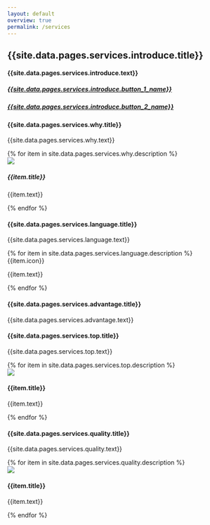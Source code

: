 ```yaml
---
layout: default
overview: true
permalink: /services
---
```


<section id="services_introduce" class="{{site.data.pages.services.introduce.text_color}} background" style="background-image: url({{site.data.pages.services.introduce.background_image}}); box-shadow:inset 0 0 0 1000px {{site.data.pages.services.introduce.color_overlay}};">
    <div class="container">
        <div class="banner_text">
            <h1 class="font-weight-bold mb-3 slide">
                {{site.data.pages.services.introduce.title}}
            </h1>
            <h4 class="mb-3 slide">
                {{site.data.pages.services.introduce.text}}
            </h4>
            <div class="slide">
                <a href="{{site.data.pages.services.introduce.button_1_link}}" class="btn btn_custom mt-3 mr-2 px-4 py-2" role="button"><h5>{{site.data.pages.services.introduce.button_1_name}}</h5></a>
                <a href="{{site.data.pages.services.introduce.button_2_link}}" class="btn btn_custom_2 mt-3 px-4 py-2" role="button"><h5>{{site.data.pages.services.introduce.button_2_name}}</h5></a>
            </div>
        </div>
    </div>
</section>

<section id="services_why" class="{{site.data.pages.services.why.text_color}} background" style="background-image: url({{site.data.pages.services.why.background_image}}); box-shadow:inset 0 0 0 1000px {{site.data.pages.services.why.color_overlay}};">
    <div class="container pd_lg">
        <div class="text-center pb-5 slide">
            <h4 class="font-weight-bold mb-4">{{site.data.pages.services.why.title}}</h4>
            <p>{{site.data.pages.services.why.text}}</p>
        </div>
        <div class="row slide">
            {% for item in site.data.pages.services.why.description %}
            <div class="col-sm-6 col-md-4 item pl-4 pr-2 pb-3">
                <div class="item_icon">
                    <img src="{{item.icon}}">
                </div>
                <div class="item_title">
                    <h5 class="font-weight-bold">{{item.title}}</h5>
                </div>
                <div class="item_text">
                    <p>{{item.text}}</p>
                </div>
            </div>
            {% endfor %}
        </div>
    </div>
</section>

<section id="services_language" class="{{site.data.pages.services.language.text_color}} background" style="background-image: url({{site.data.pages.services.language.background_image}}); box-shadow:inset 0 0 0 1000px {{site.data.pages.services.language.color_overlay}};">
    <div class="container pd_lg">
        <div class="text-center slideanim">
            <h4>{{site.data.pages.services.language.title}}</h4>
            <p>{{site.data.pages.services.language.text}}</p>
        </div>
        <div class="row slideanim">
            {% for item in site.data.pages.services.language.description %}
            <div class="col-md-3 col-sm-6">
                <div class="flag_icon">
                    {{item.icon}}
                </div>
                <div class="flag_text">
                    <p>{{item.text}}</p>
                </div>
            </div>
            {% endfor %}
        </div>
    </div>
</section>

<section id="services_advantage" class="{{site.data.pages.services.advantage.text_color}} background" style="background-image: url({{site.data.pages.services.advantage.background_image}}); box-shadow:inset 0 0 0 1000px {{site.data.pages.services.advantage.color_overlay}};">
    <div class="container text-center pd_lg">
        <h4>{{site.data.pages.services.advantage.title}}</h4>
        <p>{{site.data.pages.services.advantage.text}}</p>
    </div>
</section>

<section id="services_top" class="{{site.data.pages.services.top.text_color}} background" style="background-image: url({{site.data.pages.services.top.background_image}}); box-shadow:inset 0 0 0 1000px {{site.data.pages.services.top.color_overlay}};">
    <div class="container pd_lg">
        <div class="text-center">
            <h4>{{site.data.pages.services.top.title}}</h4>
            <p>{{site.data.pages.services.top.text}}</p>
        </div>
        <div class="row">
            {% for item in site.data.pages.services.top.description %}
            <div class="col-md-6">
                <div class="media">
                    <div class="media_left media_top">
                        <img src="{{item.icon}}">
                    </div>
                    <div class="media_body">
                        <h4>{{item.title}}</h4>
                        <p>{{item.text}}</p>
                    </div>
                </div>
            </div>
            {% endfor %}
        </div>
    </div>
</section>

<section id="quality" class="{{site.data.pages.services.quality.text_color}} background" style="background-image: url({{site.data.pages.services.quality.background_image}}); box-shadow:inset 0 0 0 1000px {{site.data.pages.services.quality.color_overlay}};">
    <div class="container pd_lg">
        <div class="container">
        <div class="text-center">
            <h4>{{site.data.pages.services.quality.title}}</h4>
            <p>{{site.data.pages.services.quality.text}}</p>
        </div>
        <div class="row">
            {% for item in site.data.pages.services.quality.description %}
            <div class="col-md-6">
                <div class="media">
                    <div class="media_left">
                        <img src="{{item.icon}}">
                    </div>
                    <div class="media_body">
                        <h4>{{item.title}}</h4>
                    </div>
                        <p>{{item.text}}</p>
                </div>
            </div>
            {% endfor %}
        </div>
    </div>
    </div>
</section>